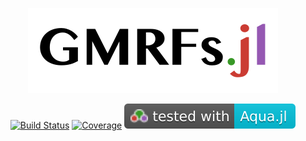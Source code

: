 <p align="center">
    <picture align="center">
        <source media="(prefers-color-scheme: dark)" srcset="https://github.com/timweiland/GMRFs.jl/blob/main/docs/src/assets/logo-dark.png">
        <img alt="Shows the logo for the GMRFs.jl library." src="https://github.com/timweiland/GMRFs.jl/blob/main/docs/src/assets/logo.png">
    </picture>
</p>

<div align="center">

[![Build Status](https://github.com/timweiland/GMRFs.jl/actions/workflows/CI.yml/badge.svg?branch=main)](https://github.com/timweiland/GMRFs.jl/actions/workflows/CI.yml?query=branch%3Amain)
[![Coverage](https://codecov.io/gh/timweiland/GMRFs.jl/branch/main/graph/badge.svg)](https://codecov.io/gh/timweiland/GMRFs.jl)
[![Aqua](https://raw.githubusercontent.com/JuliaTesting/Aqua.jl/master/badge.svg)](https://github.com/JuliaTesting/Aqua.jl)

</div>
